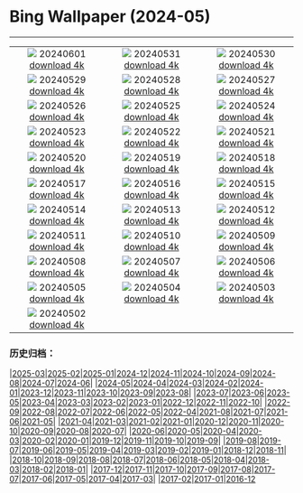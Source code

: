 # Bing Wallpaper (2024-05)
**************
| | | |
| :----: | :----: | :----: |
| ![](https://www.bing.com/th?id=OHR.YorkshireDalesNP_EN-US6104560581_1920x1080.jpg) 20240601 [download 4k](https://www.bing.com/th?id=OHR.YorkshireDalesNP_EN-US6104560581_UHD.jpg) | ![](https://www.bing.com/th?id=OHR.Everglades90th_EN-US5663293086_1920x1080.jpg) 20240531 [download 4k](https://www.bing.com/th?id=OHR.Everglades90th_EN-US5663293086_UHD.jpg) | ![](https://www.bing.com/th?id=OHR.MullOtter_EN-US5451978021_1920x1080.jpg) 20240530 [download 4k](https://www.bing.com/th?id=OHR.MullOtter_EN-US5451978021_UHD.jpg) |
| ![](https://www.bing.com/th?id=OHR.MeteoraMonastery_EN-US5286293282_1920x1080.jpg) 20240529 [download 4k](https://www.bing.com/th?id=OHR.MeteoraMonastery_EN-US5286293282_UHD.jpg) | ![](https://www.bing.com/th?id=OHR.MemorialFlags_EN-US5086740860_1920x1080.jpg) 20240528 [download 4k](https://www.bing.com/th?id=OHR.MemorialFlags_EN-US5086740860_UHD.jpg) | ![](https://www.bing.com/th?id=OHR.MethowWildflowers_EN-US4937353385_1920x1080.jpg) 20240527 [download 4k](https://www.bing.com/th?id=OHR.MethowWildflowers_EN-US4937353385_UHD.jpg) |
| ![](https://www.bing.com/th?id=OHR.MoroccoBenhaddou_EN-US4848616753_1920x1080.jpg) 20240526 [download 4k](https://www.bing.com/th?id=OHR.MoroccoBenhaddou_EN-US4848616753_UHD.jpg) | ![](https://www.bing.com/th?id=OHR.OrdesaNationalPark_EN-US4779461538_1920x1080.jpg) 20240525 [download 4k](https://www.bing.com/th?id=OHR.OrdesaNationalPark_EN-US4779461538_UHD.jpg) | ![](https://www.bing.com/th?id=OHR.IndianStarTortoise_EN-US4160827746_1920x1080.jpg) 20240524 [download 4k](https://www.bing.com/th?id=OHR.IndianStarTortoise_EN-US4160827746_UHD.jpg) |
| ![](https://www.bing.com/th?id=OHR.SnowGumTasmania_EN-US4058572259_1920x1080.jpg) 20240523 [download 4k](https://www.bing.com/th?id=OHR.SnowGumTasmania_EN-US4058572259_UHD.jpg) | ![](https://www.bing.com/th?id=OHR.MalaysiaTea_EN-US3322214623_1920x1080.jpg) 20240522 [download 4k](https://www.bing.com/th?id=OHR.MalaysiaTea_EN-US3322214623_UHD.jpg) | ![](https://www.bing.com/th?id=OHR.HoneycombBee_EN-US2941694554_1920x1080.jpg) 20240521 [download 4k](https://www.bing.com/th?id=OHR.HoneycombBee_EN-US2941694554_UHD.jpg) |
| ![](https://www.bing.com/th?id=OHR.VernazzaItaly_EN-US2643430613_1920x1080.jpg) 20240520 [download 4k](https://www.bing.com/th?id=OHR.VernazzaItaly_EN-US2643430613_UHD.jpg) | ![](https://www.bing.com/th?id=OHR.MuseumWhale_EN-US2412212162_1920x1080.jpg) 20240519 [download 4k](https://www.bing.com/th?id=OHR.MuseumWhale_EN-US2412212162_UHD.jpg) | ![](https://www.bing.com/th?id=OHR.TarangireElephants_EN-US8865263185_1920x1080.jpg) 20240518 [download 4k](https://www.bing.com/th?id=OHR.TarangireElephants_EN-US8865263185_UHD.jpg) |
| ![](https://www.bing.com/th?id=OHR.DayOfLight_EN-US1723401316_1920x1080.jpg) 20240517 [download 4k](https://www.bing.com/th?id=OHR.DayOfLight_EN-US1723401316_UHD.jpg) | ![](https://www.bing.com/th?id=OHR.BlueCityIndia_EN-US1593809891_1920x1080.jpg) 20240516 [download 4k](https://www.bing.com/th?id=OHR.BlueCityIndia_EN-US1593809891_UHD.jpg) | ![](https://www.bing.com/th?id=OHR.CarlsbadNP_EN-US2282243740_1920x1080.jpg) 20240515 [download 4k](https://www.bing.com/th?id=OHR.CarlsbadNP_EN-US2282243740_UHD.jpg) |
| ![](https://www.bing.com/th?id=OHR.NamibiaCanyon_EN-US1337379319_1920x1080.jpg) 20240514 [download 4k](https://www.bing.com/th?id=OHR.NamibiaCanyon_EN-US1337379319_UHD.jpg) | ![](https://www.bing.com/th?id=OHR.GuanacoMother_EN-US1023542218_1920x1080.jpg) 20240513 [download 4k](https://www.bing.com/th?id=OHR.GuanacoMother_EN-US1023542218_UHD.jpg) | ![](https://www.bing.com/th?id=OHR.TexasIndigoBunting_EN-US0916417036_1920x1080.jpg) 20240512 [download 4k](https://www.bing.com/th?id=OHR.TexasIndigoBunting_EN-US0916417036_UHD.jpg) |
| ![](https://www.bing.com/th?id=OHR.MisoolRajaAmpat_EN-US0805176947_1920x1080.jpg) 20240511 [download 4k](https://www.bing.com/th?id=OHR.MisoolRajaAmpat_EN-US0805176947_UHD.jpg) | ![](https://www.bing.com/th?id=OHR.EmirganPark_EN-US0659286862_1920x1080.jpg) 20240510 [download 4k](https://www.bing.com/th?id=OHR.EmirganPark_EN-US0659286862_UHD.jpg) | ![](https://www.bing.com/th?id=OHR.PortMarseille_EN-US0558123049_1920x1080.jpg) 20240509 [download 4k](https://www.bing.com/th?id=OHR.PortMarseille_EN-US0558123049_UHD.jpg) |
| ![](https://www.bing.com/th?id=OHR.LittleDuckling_EN-US0447954247_1920x1080.jpg) 20240508 [download 4k](https://www.bing.com/th?id=OHR.LittleDuckling_EN-US0447954247_UHD.jpg) | ![](https://www.bing.com/th?id=OHR.TheRoachesPeakDistrict_EN-US9733115206_1920x1080.jpg) 20240507 [download 4k](https://www.bing.com/th?id=OHR.TheRoachesPeakDistrict_EN-US9733115206_UHD.jpg) | ![](https://www.bing.com/th?id=OHR.SanMiguelAllende_EN-US9621237021_1920x1080.jpg) 20240506 [download 4k](https://www.bing.com/th?id=OHR.SanMiguelAllende_EN-US9621237021_UHD.jpg) |
| ![](https://www.bing.com/th?id=OHR.JediMonastery_EN-US9398447907_1920x1080.jpg) 20240505 [download 4k](https://www.bing.com/th?id=OHR.JediMonastery_EN-US9398447907_UHD.jpg) | ![](https://www.bing.com/th?id=OHR.SonoranSpring_EN-US9207877073_1920x1080.jpg) 20240504 [download 4k](https://www.bing.com/th?id=OHR.SonoranSpring_EN-US9207877073_UHD.jpg) | ![](https://www.bing.com/th?id=OHR.CratersOfTheMoon_EN-US6516727783_1920x1080.jpg) 20240503 [download 4k](https://www.bing.com/th?id=OHR.CratersOfTheMoon_EN-US6516727783_UHD.jpg) |
| ![](https://www.bing.com/th?id=OHR.HawaiianLei_EN-US6290126556_1920x1080.jpg) 20240502 [download 4k](https://www.bing.com/th?id=OHR.HawaiianLei_EN-US6290126556_UHD.jpg) |  |  |

### 历史归档：

|[2025-03](/../2025-03/2025-03.md)|[2025-02](/../2025-02/2025-02.md)|[2025-01](/../2025-01/2025-01.md)|[2024-12](/../2024-12/2024-12.md)|[2024-11](/../2024-11/2024-11.md)|[2024-10](/../2024-10/2024-10.md)|[2024-09](/../2024-09/2024-09.md)|[2024-08](/../2024-08/2024-08.md)|[2024-07](/../2024-07/2024-07.md)|[2024-06](/../2024-06/2024-06.md)|
|[2024-05](/2024-05.md)|[2024-04](/../2024-04/2024-04.md)|[2024-03](/../2024-03/2024-03.md)|[2024-02](/../2024-02/2024-02.md)|[2024-01](/../2024-01/2024-01.md)|[2023-12](/../2023-12/2023-12.md)|[2023-11](/../2023-11/2023-11.md)|[2023-10](/../2023-10/2023-10.md)|[2023-09](/../2023-09/2023-09.md)|[2023-08](/../2023-08/2023-08.md)|
|[2023-07](/../2023-07/2023-07.md)|[2023-06](/../2023-06/2023-06.md)|[2023-05](/../2023-05/2023-05.md)|[2023-04](/../2023-04/2023-04.md)|[2023-03](/../2023-03/2023-03.md)|[2023-02](/../2023-02/2023-02.md)|[2023-01](/../2023-01/2023-01.md)|[2022-12](/../2022-12/2022-12.md)|[2022-11](/../2022-11/2022-11.md)|[2022-10](/../2022-10/2022-10.md)|
|[2022-09](/../2022-09/2022-09.md)|[2022-08](/../2022-08/2022-08.md)|[2022-07](/../2022-07/2022-07.md)|[2022-06](/../2022-06/2022-06.md)|[2022-05](/../2022-05/2022-05.md)|[2022-04](/../2022-04/2022-04.md)|[2021-08](/../2021-08/2021-08.md)|[2021-07](/../2021-07/2021-07.md)|[2021-06](/../2021-06/2021-06.md)|[2021-05](/../2021-05/2021-05.md)|
|[2021-04](/../2021-04/2021-04.md)|[2021-03](/../2021-03/2021-03.md)|[2021-02](/../2021-02/2021-02.md)|[2021-01](/../2021-01/2021-01.md)|[2020-12](/../2020-12/2020-12.md)|[2020-11](/../2020-11/2020-11.md)|[2020-10](/../2020-10/2020-10.md)|[2020-09](/../2020-09/2020-09.md)|[2020-08](/../2020-08/2020-08.md)|[2020-07](/../2020-07/2020-07.md)|
|[2020-06](/../2020-06/2020-06.md)|[2020-05](/../2020-05/2020-05.md)|[2020-04](/../2020-04/2020-04.md)|[2020-03](/../2020-03/2020-03.md)|[2020-02](/../2020-02/2020-02.md)|[2020-01](/../2020-01/2020-01.md)|[2019-12](/../2019-12/2019-12.md)|[2019-11](/../2019-11/2019-11.md)|[2019-10](/../2019-10/2019-10.md)|[2019-09](/../2019-09/2019-09.md)|
|[2019-08](/../2019-08/2019-08.md)|[2019-07](/../2019-07/2019-07.md)|[2019-06](/../2019-06/2019-06.md)|[2019-05](/../2019-05/2019-05.md)|[2019-04](/../2019-04/2019-04.md)|[2019-03](/../2019-03/2019-03.md)|[2019-02](/../2019-02/2019-02.md)|[2019-01](/../2019-01/2019-01.md)|[2018-12](/../2018-12/2018-12.md)|[2018-11](/../2018-11/2018-11.md)|
|[2018-10](/../2018-10/2018-10.md)|[2018-09](/../2018-09/2018-09.md)|[2018-08](/../2018-08/2018-08.md)|[2018-07](/../2018-07/2018-07.md)|[2018-06](/../2018-06/2018-06.md)|[2018-05](/../2018-05/2018-05.md)|[2018-04](/../2018-04/2018-04.md)|[2018-03](/../2018-03/2018-03.md)|[2018-02](/../2018-02/2018-02.md)|[2018-01](/../2018-01/2018-01.md)|
|[2017-12](/../2017-12/2017-12.md)|[2017-11](/../2017-11/2017-11.md)|[2017-10](/../2017-10/2017-10.md)|[2017-09](/../2017-09/2017-09.md)|[2017-08](/../2017-08/2017-08.md)|[2017-07](/../2017-07/2017-07.md)|[2017-06](/../2017-06/2017-06.md)|[2017-05](/../2017-05/2017-05.md)|[2017-04](/../2017-04/2017-04.md)|[2017-03](/../2017-03/2017-03.md)|
|[2017-02](/../2017-02/2017-02.md)|[2017-01](/../2017-01/2017-01.md)|[2016-12](/../2016-12/2016-12.md)
